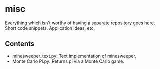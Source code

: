 # misc
Everything which isn't worthy of having a separate repository goes here. Short code snippets. Application ideas, etc.

## Contents
* minesweeper_text.py: Text implementation of minesweeper.
* Monte Carlo Pi.py: Returns pi via a Monte Carlo game.

